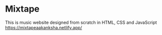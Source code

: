 # Mixtape
This is music website designed from scratch in HTML, CSS and JavaScript<br>https://mixtapeaakanksha.netlify.app/
